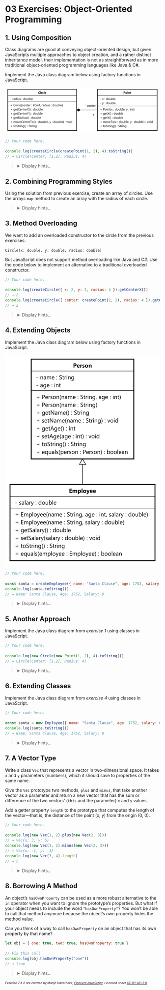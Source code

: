 # 03 Exercises: Object-Oriented Programming

## 1. Using Composition

Class diagrams are good at conveying object-oriented design, but given JavaScripts multiple approaches to object creation,
and a rather distinct inheritance model, their implementation is not as straightforward as in more traditional object-oriented
programming languages like Java & C#.

Implement the Java class diagram below using factory functions in JavaScript.

![Java Class Diagram](/03%20Object-Oriented%20Programming/fig1.svg)

```js
// Your code here.

console.log(createCircle(createPoint(1, 2), 4).toString())
// → Circle(Center: [1,2], Radius: 4)
```

<blockquote>
<details>
<summary>Display hints...</summary>
<p>Since you are using factory functions, you should try to avoid using the <code>this</code> keyword.</p>
<p>Likewise, remember that factory functions can take advantage of closures for implementing private members of an object.</p>
<p>You should also make sure that <code>Circle</code> uses the <code>toString</code> method of the <code>Point</code> object.</p>
<details>
<summary>Display solution...</summary>

```js
function createCircle(center, radius) {
    return {
        getCenterX: () => center.getX(),
        getCenterY: () => center.getY(),
        getRadius: () => radius,
        moveCenterTo: (x, y) => center.moveTo(x, y),
        toString: () => `Circle(Center: ${center.toString()}, Radius: ${radius})`,
    }
}

function createPoint(x, y) {
    return {
        getX: () => x,
        getY: () => y,
        moveTo(newX, newY) {
            x = newX
            y = newY
        },
        toString: () => `[${x},${y}]`,
    }
}

console.log(createCircle(createPoint(1, 2), 4).toString())
// → Circle(Center: [1,2], Radius: 4)
```

</details>
</details>
</blockquote>

## 2. Combining Programming Styles

Using the solution from previous exercise, create an array of circles. Use the arrays `map` method to create an array with the radius of each circle.

<blockquote>
<details>
<summary>Display hints...</summary>
<p>In this exercise you are combining object-oriented and functional programming styles!</p>

<details>
<summary>Display solution...</summary>

```js
const circles = [createCircle(createPoint(1, 2), 7), createCircle(createPoint(2, 4), 5), createCircle(createPoint(2, 4), 3)]
const radii = circles.map(circle => circle.getRadius())
console.log(radii)
// → [7, 5, 3]
```

</details>
</details>
</blockquote>

## 3. Method Overloading

We want to add an overloaded constructor to the circle from the previous exercises:

`Circle(x: double, y: double, radius: double)`

But JavaScript does not support method overloading like Java and C#. Use the code below to implement an alternative to a traditional overloaded constructor.

```js
// Your code here.

console.log(createCircle({ x: 2, y: 2, radius: 4 }).getCenterX())
// → 2
console.log(createCircle({ center: createPoint(2, 2), radius: 4 }).getCenterX())
// → 2
```

<blockquote>
<details>
<summary>Display hints...</summary>
<p>You can solve this issue by using the <code>arguments</code> object, checking for <code>undefined</code> or through object destructuring (as suggested).</p>

<details>
<summary>Display solution...</summary>

```js
function createCircle({ x, y, center = createPoint(x, y), radius }) {
    return {
        getCenterX: () => center.getX(),
        getCenterY: () => center.getY(),
        getRadius: () => radius,
        moveCenterTo: (newX, newY) => center.moveTo(newX, newY),
        toString: () => `Circle(Center: ${center.toString()}, Radius: ${radius})`,
    }
}

function createPoint(x, y) {
    return {
        getX: () => x,
        getY: () => y,
        moveTo(newX, newY) {
            x = newX
            y = newY
        },
        toString: () => `[${x},${y}]`,
    }
}

console.log(createCircle({ x: 2, y: 2, radius: 4 }).getCenterX())
// → 2
console.log(createCircle({ center: createPoint(2, 2), radius: 4 }).getCenterX())
// → 2
```

</details>
</details>
</blockquote>

## 4. Extending Objects

Implement the Java class diagram below using factory functions in JavaScript.

![Java Class Diagram](/03%20Object-Oriented%20Programming/fig2.svg)

```js
// Your code here.

const santa = createEmployee({ name: "Santa Clause", age: 1752, salary: 0 })
console.log(santa.toString())
// → Name: Santa Clause, Age: 1752, Salary: 0
```

<blockquote>
<details>
<summary>Display hints...</summary>
<p>There are multiple approaches to this exercise, but you should still try to avoid using the <code>this</code> keyword. Your employee factory could create a person as the first thing, which can be used throughout its methods.</p>
<p>You can use the spread syntax to combine objects. If properties have the same name, the one closest to the end of the object will override the other.</p>

<details>
<summary>Display solution...</summary>

```js
function createPerson(name, age) {
    return {
        getName: () => name,
        setName: newName => (name = newName),
        getAge: () => age,
        setAge: newAge => (age = newAge),
        toString: () => `Name: ${name}, Age: ${age}`,
        equals: person => person.getName() === name && person.getAge() === age,
    }
}

function createEmployee({ name, age, salary }) {
    const person = createPerson(name, age)

    return {
        ...person,
        getSalary: () => salary,
        setSalary: newSalary => (salary = newSalary),
        toString: () => `${person.toString()}, Salary: ${salary}`,
        equals: employee => person.equals(employee) && employee.getSalary() === salary,
    }
}

const santa = createEmployee({ name: "Santa Clause", age: 1752, salary: 0 })
console.log(santa.toString())
// → Name: Santa Clause, Age: 1752, Salary: 0
```

</details>
</details>
</blockquote>

## 5. Another Approach

Implement the Java class diagram from _exercise 1_ using classes in JavaScript.

```js
// Your code here.

console.log(new Circle(new Point(1, 2), 4).toString())
// → Circle(Center: [1,2], Radius: 4)
```

<blockquote>
<details>
<summary>Display hints...</summary>
<p>For this exercise you cannot avoid using <code>this</code>. Remember that you can put <code>#</code> in front of any field to make it private, and that it is mandatory to declare private fields up-front.</p>

<details>
<summary>Display solution...</summary>

```js
class Circle {
    #center
    #radius

    constructor(center, radius) {
        this.#center = center
        this.#radius = radius
    }

    getCenterX() {
        return this.#center.getX()
    }

    getCenterY() {
        return this.#center.getY()
    }

    getRadius() {
        return this.#radius
    }

    moveCenterTo(x, y) {
        this.#center.moveTo(x, y)
    }

    toString() {
        return `Circle(Center: ${this.#center.toString()}, Radius: ${this.#radius})`
    }
}

class Point {
    #x
    #y

    constructor(x, y) {
        this.#x = x
        this.#y = y
    }

    getX() {
        return this.#x
    }

    getY() {
        return this.#y
    }

    moveTo(x, y) {
        this.#x = x
        this.#y = y
    }

    toString() {
        return `[${this.#x},${this.#y}]`
    }
}

console.log(new Circle(new Point(1, 2), 4).toString())
// → Circle(Center: [1,2], Radius: 4)
```

</details>
</details>
</blockquote>

## 6. Extending Classes

Implement the Java class diagram from _exercise 4_ using classes in JavaScript.

```js
// Your code here.

const santa = new Employee({ name: "Santa Clause", age: 1752, salary: 0 })
console.log(santa.toString())
// → Name: Santa Clause, Age: 1752, Salary: 0
```

<blockquote>
<details>
<summary>Display hints...</summary>
<p>Remember that you can use the <code>super</code> keyword to call the constructor of the parent class and to access the parent's properties and methods.</p>

<details>
<summary>Display solution...</summary>

```js
class Person {
    #name
    #age

    constructor(name, age) {
        this.#name = name
        this.#age = age
    }

    getName() {
        return this.#name
    }

    setName(name) {
        this.#name = name
    }

    getAge() {
        return this.#age
    }

    setAge(age) {
        this.#age = age
    }

    toString() {
        return `Name: ${this.#name}, Age: ${this.#age}`
    }

    equals(person) {
        return person.getName() === this.#name && person.getAge() === this.#age
    }
}

class Employee extends Person {
    #salary

    constructor({ name, age, salary }) {
        super(name, age)
        this.#salary = salary
    }

    getSalary() {
        return this.#salary
    }

    setSalary(salary) {
        this.#salary = salary
    }

    toString() {
        return `${super.toString()}, Salary: ${this.#salary}`
    }

    equals(employee) {
        return super.equals(employee) && employee.getSalary() === this.#salary
    }
}

const santa = new Employee({ name: "Santa Clause", age: 1752, salary: 0 })
console.log(santa.toString())
// → Name: Santa Clause, Age: 1752, Salary: 0
```

</details>
</details>
</blockquote>

## 7. A Vector Type

Write a class `Vec` that represents a vector in two-dimensional space. It takes `x` and `y` parameters (numbers), which it should save to properties of the same name.

Give the `Vec` prototype two methods, `plus` and `minus`, that take another vector as a parameter and return a new vector that has the sum or difference of the two vectors’ (`this` and the parameter) `x` and `y` values.

Add a getter property `length` to the prototype that computes the length of the vector—that is, the distance of the point (x, y) from the origin (0, 0).

```js
// Your code here.

console.log(new Vec(1, 2).plus(new Vec(2, 3)))
// → Vec{x: 3, y: 5}
console.log(new Vec(1, 2).minus(new Vec(2, 3)))
// → Vec{x: -1, y: -1}
console.log(new Vec(3, 4).length)
// → 5
```

<blockquote>
<details>
<summary>Display hints...</summary>
<p>Adding a getter property to the constructor can be done by putting the word <code>get</code> before the method name. To compute the distance from (0, 0) to (x, y), you can use the Pythagorean theorem, which says that the square of the distance we are looking for is equal to the square of the x-coordinate plus the square of the y-coordinate. Thus, √(x2 + y2) is the number you want, and <code>Math.sqrt</code> is the way you compute a square root in JavaScript.</p>

<details>
<summary>Display solution...</summary>

```js
class Vec {
    constructor(x, y) {
        this.x = x
        this.y = y
    }

    plus(other) {
        return new Vec(this.x + other.x, this.y + other.y)
    }

    minus(other) {
        return new Vec(this.x - other.x, this.y - other.y)
    }

    get length() {
        return Math.sqrt(this.x * this.x + this.y * this.y)
    }
}

console.log(new Vec(1, 2).plus(new Vec(2, 3)))
// → Vec{x: 3, y: 5}
console.log(new Vec(1, 2).minus(new Vec(2, 3)))
// → Vec{x: -1, y: -1}
console.log(new Vec(3, 4).length)
// → 5
```

</details>
</details>
</blockquote>

## 8. Borrowing A Method

An object’s `hasOwnProperty` can be used as a more robust alternative to the `in` operator when you want to ignore the prototype’s properties. But what if your object needs to include the word `"hasOwnProperty"`? You won’t be able to call that method anymore because the object’s own property hides the method value.

Can you think of a way to call `hasOwnProperty` on an object that has its own property by that name?

```js
let obj = { one: true, two: true, hasOwnProperty: true }

// Fix this call
console.log(obj.hasOwnProperty("one"))
// → true
```

<blockquote>
<details>
<summary>Display hints...</summary>
<p>Remember that methods that exist on plain objects come from <code>Object.prototype</code>.</p>
<p>Also remember that you can call a function with a specific <code>this</code> binding by using its <code>call</code> method.</p>

<details>
<summary>Display solution...</summary>

```js
let obj = { one: true, two: true, hasOwnProperty: true }

console.log(Object.prototype.hasOwnProperty.call(obj, "one"))
// → true
```

</details>
</details>
</blockquote>

<sub><sup><em>Exercise 7 & 8 are created by Marijn Haverbeke, [Eloquent JavaScript](https://eloquentjavascript.net/). Licensed under [CC BY-NC 3.0](https://creativecommons.org/licenses/by-nc/3.0/)</em><sup><sub>
